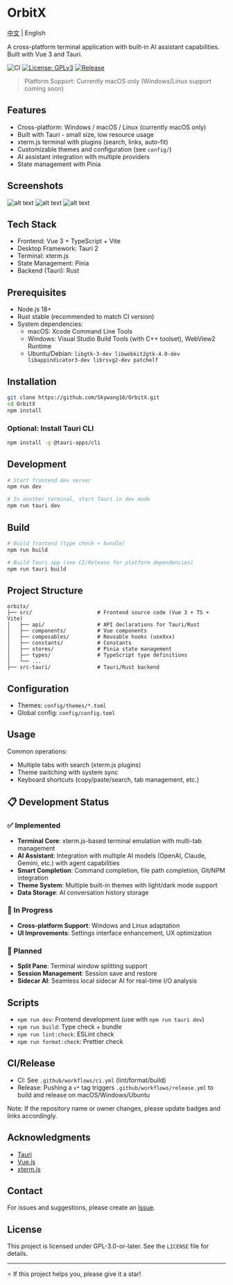 # OrbitX

[中文](./README_zh.md) | English

A cross-platform terminal application with built-in AI assistant capabilities. Built with Vue 3 and Tauri.

![CI](https://img.shields.io/github/actions/workflow/status/Skywang16/OrbitX/ci.yml?branch=main&label=CI)
[![License: GPLv3](https://img.shields.io/badge/License-GPLv3-blue.svg)](https://www.gnu.org/licenses/gpl-3.0)
[![Release](https://img.shields.io/github/v/release/Skywang16/OrbitX)](https://github.com/Skywang16/OrbitX/releases)

> Platform Support: Currently macOS only (Windows/Linux support coming soon)

## Features

- Cross-platform: Windows / macOS / Linux (currently macOS only)
- Built with Tauri - small size, low resource usage
- xterm.js terminal with plugins (search, links, auto-fit)
- Customizable themes and configuration (see `config/`)
- AI assistant integration with multiple providers
- State management with Pinia

## Screenshots

![alt text](image.png)
![alt text](image-1.png)
![alt text](image-2.png)

## Tech Stack

- Frontend: Vue 3 + TypeScript + Vite
- Desktop Framework: Tauri 2
- Terminal: xterm.js
- State Management: Pinia
- Backend (Tauri): Rust

## Prerequisites

- Node.js 18+
- Rust stable (recommended to match CI version)
- System dependencies:
  - macOS: Xcode Command Line Tools
  - Windows: Visual Studio Build Tools (with C++ toolset), WebView2 Runtime
  - Ubuntu/Debian: `libgtk-3-dev libwebkit2gtk-4.0-dev libappindicator3-dev librsvg2-dev patchelf`

## Installation

```bash
git clone https://github.com/Skywang16/OrbitX.git
cd OrbitX
npm install
```

### Optional: Install Tauri CLI

```bash
npm install -g @tauri-apps/cli
```

## Development

```bash
# Start frontend dev server
npm run dev

# In another terminal, start Tauri in dev mode
npm run tauri dev
```

## Build

```bash
# Build frontend (type check + bundle)
npm run build

# Build Tauri app (see CI/Release for platform dependencies)
npm run tauri build
```

## Project Structure

```text
orbitx/
├── src/                     # Frontend source code (Vue 3 + TS + Vite)
│   ├── api/                 # API declarations for Tauri/Rust
│   ├── components/          # Vue components
│   ├── composables/         # Reusable hooks (useXxx)
│   ├── constants/           # Constants
│   ├── stores/              # Pinia state management
│   ├── types/               # TypeScript type definitions
│   └── ...
├── src-tauri/               # Tauri/Rust backend
```

## Configuration

- Themes: `config/themes/*.toml`
- Global config: `config/config.toml`

## Usage

Common operations:

- Multiple tabs with search (xterm.js plugins)
- Theme switching with system sync
- Keyboard shortcuts (copy/paste/search, tab management, etc.)

## 📋 Development Status

### ✅ Implemented

- **Terminal Core**: xterm.js-based terminal emulation with multi-tab management
- **AI Assistant**: Integration with multiple AI models (OpenAI, Claude, Gemini, etc.) with agent capabilities
- **Smart Completion**: Command completion, file path completion, Git/NPM integration
- **Theme System**: Multiple built-in themes with light/dark mode support
- **Data Storage**: AI conversation history storage

### 🚧 In Progress

- **Cross-platform Support**: Windows and Linux adaptation
- **UI Improvements**: Settings interface enhancement, UX optimization

### 📅 Planned

- **Split Pane**: Terminal window splitting support
- **Session Management**: Session save and restore
- **Sidecar AI**: Seamless local sidecar AI for real-time I/O analysis

## Scripts

- `npm run dev`: Frontend development (use with `npm run tauri dev`)
- `npm run build`: Type check + bundle
- `npm run lint:check`: ESLint check
- `npm run format:check`: Prettier check

## CI/Release

- CI: See `.github/workflows/ci.yml` (lint/format/build)
- Release: Pushing a `v*` tag triggers `.github/workflows/release.yml` to build and release on macOS/Windows/Ubuntu

Note: If the repository name or owner changes, please update badges and links accordingly.

## Acknowledgments

- [Tauri](https://tauri.app/)
- [Vue.js](https://vuejs.org/)
- [xterm.js](https://xtermjs.org/)

## Contact

For issues and suggestions, please create an [Issue](https://github.com/Skywang16/OrbitX/issues).

## License

This project is licensed under GPL-3.0-or-later. See the `LICENSE` file for details.

---

⭐ If this project helps you, please give it a star!
